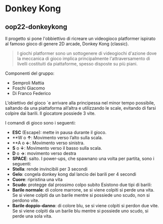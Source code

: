 # Donkey Kong
## oop22-donkeykong

Il progetto si pone l'obbiettivo di ricreare un videogioco platformer ispirato al famoso gioco di genere 2D arcade, Donkey Kong (classic). 

>I giochi platformer sono un sottogenere di videogiochi d'azione dove la meccanica di gioco implica principalmente l'attraversamento di livelli costituiti da piattaforme, spesso disposte su più piani.

Componenti del gruppo:
- Semproli Mattia
- Foschi Giacomo
- Di Franco Federico

L’obiettivo del gioco `e arrivare alla principessa nel minor tempo possibile,
saltando da una piattaforma all’altra e utilizzando le scale, evitando di farsi
colpire dai barili. Il giocatore possiede 3 vite.

I comandi di gioco sono i seguenti:
- **ESC** (Escape): mette in pausa durante il gioco.
- **W o **↑**: Movimento verso l’alto sulla scala.
- **A o **←**: Movimento verso sinistra.
- **S** o **↓**: Movimento verso il basso sulla scala.
- **D** o **→**: movimento verso destra
- **SPACE**: salto.
I power-ups, che spawnano una volta per partita, sono i seguenti:
- **Stella**: rende invincibili per 3 secondi
- **Gelo**: congela donkey kong dal lancio dei barili per 4 secondi
- **Cuore**: ripristina una vita
- **Scudo**: protegge dal prossimo colpo subito
Esistono due tipi di barili:
- **Barile normale**: di colore marrone, se si viene colpiti si perde una vita.
Se si viene colpiti da un barile mentre si possiede uno scudo, non si
perdono vite.
- **Barile doppio-danno**: di colore blu, se si viene colpiti si perdon due
vite. Se si viene colpiti da un barile blu mentre si possiede uno scudo,
si perde una sola vita.
